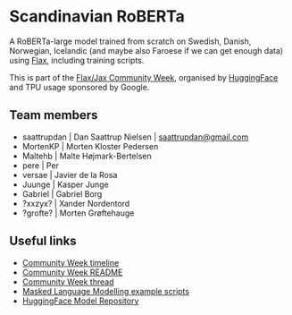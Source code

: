# Scandinavian RoBERTa
A RoBERTa-large model trained from scratch on Swedish, Danish, Norwegian,
Icelandic (and maybe also Faroese if we can get enough data) using 
[Flax](https://github.com/google/flax), including training scripts.

This is part of the
[Flax/Jax Community Week](https://discuss.huggingface.co/t/open-to-the-community-community-week-using-jax-flax-for-nlp-cv/7104),
organised by [HuggingFace](https://huggingface.co/) and TPU usage sponsored by Google.

## Team members
- saattrupdan | Dan Saattrup Nielsen | [saattrupdan@gmail.com](mailto:saattrupdan@gmail.com)
- MortenKP | Morten Kloster Pedersen
- Maltehb | Malte Højmark-Bertelsen
- pere | Per
- versae | Javier de la Rosa
- Juunge | Kasper Junge
- Gabriel | Gabriel Borg
- ?xxzyx? | Xander Nordentord
- ?grofte? | Morten Grøftehauge


## Useful links
- [Community Week timeline](https://discuss.huggingface.co/t/open-to-the-community-community-week-using-jax-flax-for-nlp-cv/7104#summary-timeline-calendar-6)
- [Community Week README](https://github.com/huggingface/transformers/blob/master/examples/research_projects/jax-projects/README.md)
- [Community Week thread](https://discuss.huggingface.co/t/scandinavian-roberta/7533)
- [Masked Language Modelling example scripts](https://github.com/huggingface/transformers/tree/master/examples/flax/language-modeling)
- [HuggingFace Model Repository](https://huggingface.co/saattrupdan/scandinavian-roberta)
